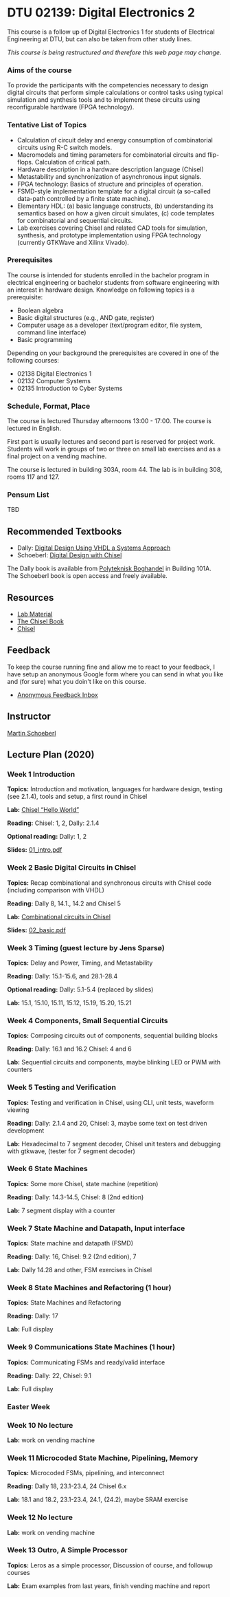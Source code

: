 # DTU 02139: Digital Electronics 2

This course is a follow up of Digital Electronics 1 for students of Electrical Engineering at DTU, but can also be taken from other study lines.

*This course is being restructured and therefore this web page may change.*

### Aims of the course

To provide the participants with the competencies necessary to design digital circuits that perform simple calculations or control tasks using typical simulation and synthesis tools and to implement these circuits using reconfigurable hardware (FPGA technology). 

### Tentative List of Topics

 * Calculation of circuit delay and energy consumption of combinatorial circuits using R-C switch models.
 * Macromodels and timing parameters for combinatorial circuits and flip-flops. Calculation of critical path.
 * Hardware description in a hardware description language (Chisel)
 * Metastability and synchronization of asynchronous input signals.
 * FPGA technology: Basics of structure and principles of operation.
 * FSMD-style implementation template for a digital circuit (a so-called data-path controlled by a finite state machine).
 * Elementary HDL: (a) basic language constructs, (b) understanding its semantics based on how a given circuit simulates, (c) code templates for combinatorial and sequential circuits.
 * Lab exercises covering Chisel and related CAD tools for simulation, synthesis, and prototype implementation using FPGA technology (currently GTKWave and Xilinx Vivado). 

### Prerequisites

The course is intended for students enrolled in the bachelor program in electrical engineering or bachelor students from software engineering with an interest in
hardware design. Knowledge on following topics is a prerequisite:

 * Boolean algebra
 * Basic digital structures (e.g., AND gate, register)
 * Computer usage as a developer (text/program editor, file system, command line interface)
 * Basic programming

Depending on your background the prerequisites are covered in one of the following courses:

 * 02138 Digital Electronics 1
 * 02132 Computer Systems
 * 02135 Introduction to Cyber Systems

### Schedule, Format, Place

The course is lectured Thursday afternoons 13:00 - 17:00.
The course is lectured in English.

First part is usually lectures and second part is reserved for project work.
Students will work in groups of two or three on small lab exercises
and as a final project on a vending machine.

The course is lectured in building 303A, room 44. The lab is in building
308, rooms 117 and 127.

### Pensum List

TBD 

## Recommended Textbooks

 * Dally: [Digital Design Using VHDL a Systems Approach](https://www.google.com/url?sa=t&rct=j&q=&esrc=s&source=web&cd=3&cad=rja&uact=8&ved=2ahUKEwiijsD_76vmAhW4AxAIHci4Ai8QFjACegQIAhAB&url=https%3A%2F%2Fwww.cambridge.org%2Fcore%2Fbooks%2Fdigital-design-using-vhdl%2F0649D96BCF9E14D1AC4D192D629A3E5A&usg=AOvVaw3f4XcAOJdrcFfY6QdnGvRm)
 * Schoeberl: [Digital Design with Chisel](http://www.imm.dtu.dk/%7Emasca/chisel-book.html)

The Dally book is available from
[Polyteknisk Boghandel](http://www.polyteknisk.dk/)
in Building 101A.
The Schoeberl book is open access and freely available.

## Resources

 * [Lab Material](https://github.com/schoeberl/chisel-lab)
 * [The Chisel Book](http://www.imm.dtu.dk/%7Emasca/chisel-book.html)
 * [Chisel](https://www.chisel-lang.org/)

## Feedback

To keep the course running fine and allow me to react to your feedback, I have setup an anonymous
Google form where you can send in what you like and (for sure) what you doin't like on this course.

 * [Anonymous Feedback Inbox](https://docs.google.com/forms/d/e/1FAIpQLSclKyEM_foF7U0TF-CoIZhla5EFEcE8-EGD7Jvle6TBB90WZw/viewform?vc=0&c=0&w=1&usp=mail_form_link)

## Instructor

[Martin Schoeberl](http://www.imm.dtu.dk/%7Emasca/)

## Lecture Plan (2020)

### Week 1 Introduction

**Topics:** Introduction and motivation, languages for hardware design, testing (see 2.1.4), tools and setup, a first round in Chisel

**Lab:** [Chisel “Hello World”](https://github.com/schoeberl/chisel-lab)

**Reading:** Chisel: 1, 2, Dally: 2.1.4 

**Optional reading:** Dally: 1, 2

**Slides:** [01_intro.pdf](01_intro.pdf)


### Week 2 Basic Digital Circuits in Chisel

**Topics:** Recap combinational and synchronous circuits with Chisel code (including comparison with VHDL)

**Reading:** Dally 8, 14.1., 14.2 and Chisel 5

**Lab:** [Combinational circuits in Chisel](https://github.com/schoeberl/chisel-lab)

**Slides:** [02_basic.pdf](02_basic.pdf)

### Week 3 Timing (guest lecture by Jens Sparsø)

**Topics:** Delay and Power, Timing, and Metastability

**Reading:** Dally: 15.1-15.6, and 28.1-28.4

**Optional reading:** Dally: 5.1-5.4 (replaced by slides)

**Lab:** 15.1, 15.10, 15.11, 15.12, 15.19, 15.20, 15.21


### Week 4 Components, Small Sequential Circuits

**Topics:** Composing circuits out of components, sequential building blocks

**Reading:** Dally: 16.1 and 16.2 Chisel: 4 and 6

**Lab:** Sequential circuits and components, maybe blinking LED or PWM with counters


### Week 5 Testing and Verification

**Topics:** Testing and verification in Chisel, using CLI, unit tests, waveform viewing

**Reading:** Dally: 2.1.4 and 20, Chisel: 3, maybe some text on test driven development

**Lab:** Hexadecimal to 7 segment decoder, Chisel unit testers and debugging with gtkwave, (tester for 7 segment decoder)


### Week 6 State Machines

**Topics:** Some more Chisel, state machine (repetition)

**Reading:** Dally: 14.3-14.5, Chisel: 8 (2nd edition)

**Lab:** 7 segment display with a counter


### Week 7 State Machine and Datapath, Input interface

**Topics:** State machine and datapath (FSMD)

**Reading:** Dally: 16, Chisel: 9.2 (2nd edition), 7

**Lab:** Dally 14.28 and other, FSM exercises in Chisel


### Week 8 State Machines and Refactoring (1 hour)

**Topics:** State Machines and Refactoring

**Reading:** Dally: 17

**Lab:** Full display


### Week 9 Communications State Machines (1 hour)

**Topics:** Communicating FSMs and ready/valid interface

**Reading:** Dally: 22, Chisel: 9.1

**Lab:** Full display


### Easter Week


### Week 10 No lecture

**Lab:** work on vending machine


### Week 11 Microcoded State Machine, Pipelining, Memory

**Topics:** Microcoded FSMs, pipelining, and interconnect

**Reading:** Dally 18, 23.1-23.4, 24 Chisel 6.x

**Lab:** 18.1 and 18.2, 23.1-23.4, 24.1, (24.2), maybe SRAM exercise


### Week 12 No lecture

**Lab:** work on vending machine


### Week 13 Outro, A Simple Processor

**Topics:** Leros as a simple processor, Discussion of course, and followup courses

**Lab:** Exam examples from last years, finish vending machine and report
